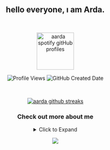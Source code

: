 <h2 align="center">
  hello everyone, ı am Arda.
</h2>

<br>

<p align="center">
  <img height="100" src="https://spotify-github-profile.kittinanx.com/api/view?uid=su8ifhnt52og805ngstk1hcej&cover_image=true&theme=novatorem&show_offline=false&background_color=000000&interchange=false&bar_color=006ff6&bar_color_cover=false" alt="aarda spotify gitHub profiles" />
</p>

<p align="center">
  <img src="https://komarev.com/ghpvc/?username=ardadasdelen" alt="Profile Views" />
  <img src="https://img.shields.io/github/created-at/ardadasdelen/ardadasdelen?style=flat&labelColor=gray&color=blue" alt="GitHub Created Date" />
</p>

<br>



<p align="center">
   <a href="https://bit.ly/ardadasdelen">
   <img src="https://github-readme-stats.vercel.app/api?username=ardadasdelen&show_icons=true&show=prs_merged,prs_merged_percentage&theme=transparent" alt="aarda github streaks" />
   </a>




<h3 align="center">
Check out more about me
</h3>
<div align="center">
  <details>
    <summary>Click to Expand</summary>
    <p align="center">
      aarda ᯅ is a prominent individual in the technology world, possessing deep knowledge and a unique approach in the fields of cybersecurity, social engineering, and software development. His awareness of digital security keeps him aligned with ethical hacking principles, while his interest in social media analysis and strategic perspective highlights his strong ability to assess environmental risks and opportunities. However, this analytical capability may pose potential risks to data privacy and requires careful management.
<br> 
aarda ᯅ's analytical intelligence showcases his ability to view situations from different perspectives and solve complex problems effectively. His skills in manipulation and persuasion provide him with an edge, particularly in social engineering practices, while the ethical use of these talents demonstrates his sense of responsibility.
<br>
In his personal life, his dedication to order, symmetry, and cleanliness makes him a disciplined and reliable partner in any collaborative environment. His unwavering habit of waking up early every morning and his effective time management skills play a key role in his daily productivity. However, his commitment to high standards and perfectionism might occasionally create internal pressure.
<br>
aarda ᯅ also possesses a strong artistic and emotional side. His appreciation for music and literature enriches his life, while his commitment to supporting his sibling's development regularly makes him a source of inspiration for those around him. His desire to share and teach his technical knowledge underlines his role not just as an expert but also as a mentor.
<br>
With a broad skill set that spans social media automation, mobile devices, and desktop software, Arda's technical expertise further strengthens his influence in these areas. Yet, the ethical boundaries that frame his powerful intellect and abilities highlight his accountability as an individual, both personally and socially.
<br>
In conclusion, aarda ᯅ is a name that consistently adds value to both his environment and himself while striking a delicate balance between technology and life.
<br>
It was created with the help of artificial intelligence and its unique memory.
    </p>
    <p align="center">
      <strong>Age:</strong>19,3<br>
      <strong>Country:</strong> Türkiye 🇹🇷
    </p>
  </details>
</div>


<p align="center">
	<img src="https://raw.githubusercontent.com/catppuccin/catppuccin/main/assets/footers/gray0_ctp_on_line.svg?sanitize=true" />
</p>
